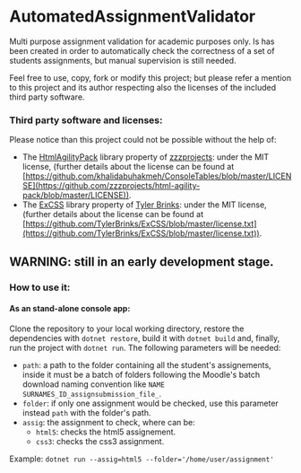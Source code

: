 # AutomatedAssignmentValidator
Multi purpose assignment validation for academic purposes only.
Is has been created in order to automatically check the correctness of a set of students assignments, but manual supervision is still needed.

Feel free to use, copy, fork or modify this project; but please refer a mention to this project and its author respecting also the licenses of the included third party software.

### Third party software and licenses:
Please notice than this project could not be possible without the help of:
* The [HtmlAgilityPack](https://html-agility-pack.net/) library property of [zzzprojects](https://github.com/zzzprojects/html-agility-pack): under the MIT license, (further details about the license can be found at [https://github.com/khalidabuhakmeh/ConsoleTables/blob/master/LICENSE](https://github.com/zzzprojects/html-agility-pack/blob/master/LICENSE)).    
* The [ExCSS](https://github.com/TylerBrinks/ExCSS) library property of [Tyler Brinks](https://github.com/TylerBrinks): under the MIT license, (further details about the license can be found at [https://github.com/TylerBrinks/ExCSS/blob/master/license.txt](https://github.com/TylerBrinks/ExCSS/blob/master/license.txt)).    

## WARNING: still in an early development stage.
### How to use it:
#### As an stand-alone console app:
Clone the repository to your local working directory, restore the dependencies with `dotnet restore`, build it with `dotnet build` and, finally, run the project with `dotnet run`. The following parameters will be needed:
* `path`: a path to the folder containing all the student's assignements, inside it must be a batch of folders following the Moodle's batch download naming convention like `NAME SURNAMES_ID_assignsubmission_file_`.
* `folder`: if only one assignment would be checked, use this parameter instead `path` with the folder's path. 
* `assig`: the assignment to check, where can be:
    * `html5`: checks the html5 assignement.
    * `css3`: checks the css3 assignment.

Example: `dotnet run --assig=html5 --folder='/home/user/assignment'`